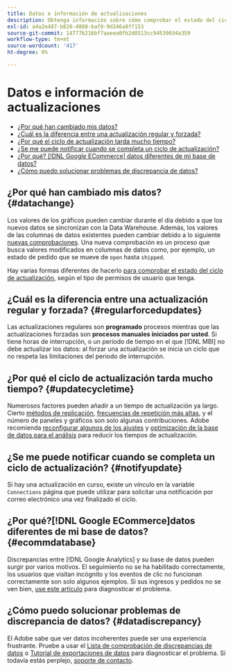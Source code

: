```yaml
---
title: Datos e información de actualizaciones
description: Obtenga información sobre cómo comprobar el estado del ciclo de actualización.
exl-id: a4a2e487-b826-4888-baf0-9d246a8ff153
source-git-commit: 14777b216bf7aaeea0fb2d0513cc94539034a359
workflow-type: tm+mt
source-wordcount: '417'
ht-degree: 0%

---
```


# Datos e información de actualizaciones

* [¿Por qué han cambiado mis datos?](#datachange)
* [¿Cuál es la diferencia entre una actualización regular y forzada?](#regularforcedupdates)
* [¿Por qué el ciclo de actualización tarda mucho tiempo?](#updatecycletime)
* [¿Se me puede notificar cuando se completa un ciclo de actualización?](#notifyupdate)
* [¿Por qué? [!DNL Google ECommerce] datos diferentes de mi base de datos?](#ecommdatabase)
* [¿Cómo puedo solucionar problemas de discrepancia de datos?](#datadiscrepancy)

## ¿Por qué han cambiado mis datos? {#datachange}

Los valores de los gráficos pueden cambiar durante el día debido a que los nuevos datos se sincronizan con la Data Warehouse. Además, los valores de las columnas de datos existentes pueden cambiar debido a lo siguiente [nuevas comprobaciones](../data-warehouse-mgr/cfg-data-rechecks.md). Una nueva comprobación es un proceso que busca valores modificados en columnas de datos como, por ejemplo, un estado de pedido que se mueve de `open` hasta `shipped`.

Hay varias formas diferentes de hacerlo [para comprobar el estado del ciclo de actualización](../../best-practices/check-update-cycle.md), según el tipo de permisos de usuario que tenga.

## ¿Cuál es la diferencia entre una actualización regular y forzada? {#regularforcedupdates}

Las actualizaciones regulares son **programado** procesos mientras que las actualizaciones forzadas son **procesos manuales iniciados por usted**. Si tiene horas de interrupción, o un período de tiempo en el que [!DNL MBI] no debe actualizar los datos: al forzar una actualización se inicia un ciclo que no respeta las limitaciones del periodo de interrupción.

## ¿Por qué el ciclo de actualización tarda mucho tiempo? {#updatecycletime}

Numerosos factores pueden añadir a un tiempo de actualización ya largo. Cierto [métodos de replicación](../data-warehouse-mgr/cfg-replication-methods.md), [frecuencias de repetición más altas](../data-warehouse-mgr/cfg-data-rechecks.md), y el número de paneles y gráficos son solo algunas contribuciones. Adobe recomienda [reconfigurar algunos de los ajustes](../../best-practices/reduce-update-cycle-time.md) y [optimización de la base de datos para el análisis](../../best-practices/opt-db-analysis.md) para reducir los tiempos de actualización.

## ¿Se me puede notificar cuando se completa un ciclo de actualización? {#notifyupdate}

Si hay una actualización en curso, existe un vínculo en la variable `Connections` página que puede utilizar para solicitar una notificación por correo electrónico una vez finalizado el ciclo.

## ¿Por qué?[!DNL Google ECommerce]datos diferentes de mi base de datos? {#ecommdatabase}

Discrepancias entre [!DNL Google Analytics] y su base de datos pueden surgir por varios motivos. El seguimiento no se ha habilitado correctamente, los usuarios que visitan incógnito y los eventos de clic no funcionan correctamente son solo algunos ejemplos. Si sus ingresos y pedidos no se ven bien, [use este artículo](https://experienceleague.adobe.com/docs/commerce-knowledge-base/kb/troubleshooting/miscellaneous/diagnosing-google-ecommerce-revenue-discrepancies.html?lang=en) para diagnosticar el problema.

## ¿Cómo puedo solucionar problemas de discrepancia de datos? {#datadiscrepancy}

El Adobe sabe que ver datos incoherentes puede ser una experiencia frustrante. Pruebe a usar el [Lista de comprobación de discrepancias de datos](https://experienceleague.adobe.com/docs/commerce-knowledge-base/kb/troubleshooting/miscellaneous/diagnosing-a-data-discrepancy.html?lang=en) o [Tutorial de exportaciones de datos](https://experienceleague.adobe.com/docs/commerce-knowledge-base/kb/troubleshooting/miscellaneous/using-data-exports-to-pinpoint-discrepancies.html?lang=en) para diagnosticar el problema. Si todavía estás perplejo, [soporte de contacto](https://experienceleague.adobe.com/docs/commerce-knowledge-base/kb/troubleshooting/miscellaneous/mbi-service-policies.html?lang=en).
